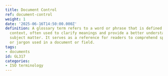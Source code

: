 ```yaml
---
title: Document Control
ref: document-control
weight: 1
date: '2025-06-16T14:50:00.000Z'
definition: A glossary term refers to a word or phrase that is defined within a specific
  context, often used to clarify meanings and provide a better understanding of the
  subject matter. It serves as a reference for readers to comprehend specialized language
  or jargon used in a document or field.
tags:
- documents
id: GL317
categories:
- ISO terminology
---
```


